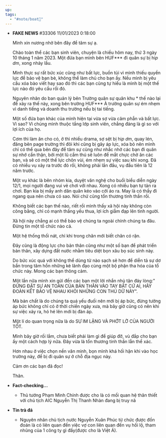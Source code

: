```yaml
---
up: 
tags:
  - "#note/boat🚤"
---
```

- **FAKE NEWS** #33306 11/01/2023 0:18:00

    Mình xin nương nhờ bên đây để tâm sự ạ.

    Chào toàn thể các bạn sinh viên, chuyện là chiều hôm nay, thứ 3 ngày 10 tháng 1 năm 2023. Một đứa bạn mình bên HUF*** đi quân sự bị hi*p d*m, xong nhảy lầu.

    Mình thực sự rất bức xúc cũng như bất lực, buồn tủi vì mình thiếu quyền lực để bảo vệ bạn bè, không thể làm chủ cho bạn ấy. Nếu mình bị yêu cầu xóa bào viết hay sao đó thì các bạn cũng tự hiểu là mình bị một thế lực nào đó yêu cầu rồi đó.

    Nguyên nhân do ban quản lý bên Trường quân sự quân khu * thế nào lại để xảy ra thế này, xong bên trường HUF*** À trường quân sự ém nhẹm vì danh tiếng và doanh thu trường nếu bị tai tiếng.

    Một số đứa bạn khác của mình hiện tại vừa sợ vừa câm phẫn và bất lực. Vì sao? Vì chúng mình thuộc tầng lớp sinh viên, chẳng đáng là gì so với lợi ích của họ.

    Cơm thì làm ăn cho có, ở thì nhiều drama, sợ sệt bị hi*p d*m, quay lén, đăng bên page trường thì đôi khi cũng bị gây áp lực, xóa bỏ nên mình chỉ có thể qua bên đây để tâm sự cũng như nhắc nhở các bạn đi quân sự nhớ cẩn thận, bởi một lũ cầm thú sẽ luôn để mắt chực chờ ăn các bạn, và sẽ có một thế lực chôn vùi, ém nhẹm sự việc sau khi xong. Đã có nhiều vụ xảy ra trước đó rồi, không phải lần đầu, vụ đầu tiên là 12 năm trước.

    Một vụ khác là bên nhóm kia, duyệt văn nghệ cho buổi biểu diễn ngày 12/1, mọi người đang vui vẻ chơi với nhau. Xong có nhiều bạn tự tản ra chơi. Bạn kia bị mấy anh dân quân kéo vào cởi áo ra. May là có thầy đi ngang qua nên chưa có sao. Nói chứ cũng tổn thương tinh thần rồi.

    Không biết các bạn thế nào, riết rồi mình thấy xã hội này không còn công bằng, chỉ có mạnh thắng yếu thua, lợi ích giẫm đạp lên tình người.

    Xã hội này chẳng ai có thể bảo vệ chúng ta ngoài chính chúng ta đâu. Đừng tin một tổ chức nào cả.

    Một hệ thống thối nát, chỉ khi trong chăn mới biết chăn có rận.

    Đây cũng là động lực cho bản thân cũng như một số bạn để phát triển bản thân, xây dựng đất nước nhằm tiêu diệt bọn xâu bọ súc sinh này.

    Do bức xúc quá với không thể dùng từ nào sạch sẽ hơn để diễn tả sự dơ bẩn trong tâm hồn những kẻ lãnh đạo cùng một bộ phận tha hóa của tổ chức này. Mong các bạn thông cảm.

    Một lần nữa mình xin gửi đến các bạn một lời nhắn nhủ tận đáy lòng:" ĐỪNG ĐẶT SỰ AN TOÀN CỦA BẢN THÂN VÀO TAY BẤT CỨ AI, HÃY ĐOÀN KẾT BẢO VỆ NHAU KHỎI NHỮNG CON THÚ DỮ NÀY".

    Mà bản chất là do chúng ta quá yếu đuối nên mới bị áp bức, đừng tưởng áp bức không chỉ có ở thời chiến ngày xưa, mà bây giờ cũng có nên khi sự việc xảy ra, hó hé lên mới bị đàn áp.

    Một lí do quan trọng nữa là do SỰ IM LẶNG VÀ PHỚT LỜ CỦA NGƯỜI TỐT.

    Mình bây giờ rối lắm, chưa biết phải làm gì để giúp đỡ, vù đắp cho bạn ấy một cách hợp lý nữa. Đây vừa là tổn thương tinh thần lẫn thể xác.

    Hơn nhau ở việc chọn nền văn minh, bọn mình khá hối hận khi vào học trường này, để bị đi quân sự ở chỗ địa ngục này.

    Cảm ơn các bạn đã đọc!

    Thân.

- **Fact-checking...**
   - Thủ tướng Phạm Minh Chính được cho là có mối quan hệ thân thiết với chủ tịch AIC Nguyễn Thị Thanh Nhàn đang bị truy nã   

- **Tin trà đá**
    - Nguyên nhân chủ tịch nước Nguyễn Xuân Phúc từ chức được đồn đoán là có liên quan đến việc vợ con liên quan đến vụ hối lộ, tham nhũng của 1 công ty gì đấy(được cho là Việt Á).